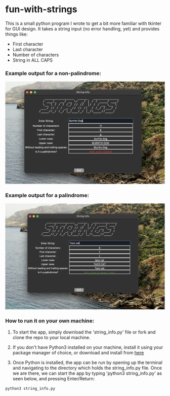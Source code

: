# fun-with-strings

This is a small python program I wrote to get a bit more familiar with tkinter for GUI design. It takes a string input (no error handling, yet) and provides things like:

* First character
* Last character
* Number of characters
* String in ALL CAPS

### Example output for a non-palindrome:

![screen shot][logo]

[logo]: https://github.com/tylerkkp/fun-with-strings/blob/main/img/drat.png "non palindrome screen shot"

### Example output for a palindrome:

![screen shot][logo1]

[logo1]: https://github.com/tylerkkp/fun-with-strings/blob/main/img/won.png "palindrome screen shot"

### How to run it on your own machine:

1) To start the app, simply download the 'string_info.py' file or fork and clone the repo to your local machine.

2) If you don't have Python3 installed on your machine, install it using your package manager of choice, or download and install from [here](https://www.python.org/downloads/)

3) Once Python is installed, the app can be run by opening up the terminal and navigating to the directory which holds the string_info.py file. Once we are there, we can start the app by typing 'python3 string_info.py' as seen below, and pressing Enter/Return:

```
python3 string_info.py
```
